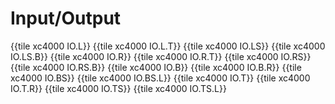 # Input/Output

{{tile xc4000 IO.L}}
{{tile xc4000 IO.L.T}}
{{tile xc4000 IO.LS}}
{{tile xc4000 IO.LS.B}}
{{tile xc4000 IO.R}}
{{tile xc4000 IO.R.T}}
{{tile xc4000 IO.RS}}
{{tile xc4000 IO.RS.B}}
{{tile xc4000 IO.B}}
{{tile xc4000 IO.B.R}}
{{tile xc4000 IO.BS}}
{{tile xc4000 IO.BS.L}}
{{tile xc4000 IO.T}}
{{tile xc4000 IO.T.R}}
{{tile xc4000 IO.TS}}
{{tile xc4000 IO.TS.L}}
